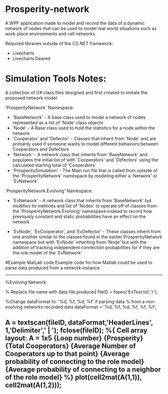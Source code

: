 # Prosperity-network
A WPF application made to model and record the data of a dynamic network of nodes that can 
be used to model real world situations such as work place environments and cell networks.

Required libraries outside of the CS.NET framework:
- Livecharts
- Livecharts.Geared

# Simulation Tools Notes:
A collection of C# class files designed and first created to imitate the proposed network model

'ProsperityNetwork' Namespace:

- 'BaseNetwork' - A base class used to model a network of nodes 
	represented as a list of 'Node' class objects
- 'Node' - A Base class used to hold the statistics for a node within the network
- 'Cooperator' and 'Defector' - Classes that inherit from 'Node'
	and are primarily used if someone wants to model different behaviors
	between Cooperators and Defectors
- 'Network' - A network class that inherits from 'BaseNetwork' and populates 
	the initial list of with 'Cooperators' and 'Defectors' using the calculated
	starting total of 'Cooperators'
- 'ProsperitySimulation' - The Main run file that is called from outside of the 
	'ProsperityNetwork' namespace by modeling either a 'Network' or 'EvNetwork'

'ProsperityNetwork.Evolving' Namespace:

- 'EvNetwork' - A network class that inherits from 'BaseNetwork' but modifies 
	its methods and list of 'Nodes' to operate off of classes from the
	'ProsperityNetwork.Evolving' namespace instead to record how 
	previously constant and static probabilities have an effect on the network

- 'EvNode', 'EvCooperator', and 'EvDefector' - These classes inherit from one another
	similar to the classes found in the earlier ProsperityNetwork namespace but with
	'EvNode' inheriting from 'Node' but with the addition of tracking independent connection
	probabilities for if they are the role model of the 'EvNetwork'

#Example MatLab code
Example code for how Matlab could be used to parse data produced from a network instance

-------------------------------------
%Evolving Network: 

% Replace file name with data file produced
fileID = fopen('EvTest.txt','r');

%Change dataFormat to: '%d, %f, %d, %f' if parsing data 
% from a non-evolving networks recorded data
dataFormat = '%d, %f, %d, %f, %f, %f';

A = textscan(fileID, dataFormat,'HeaderLines', 1,'Delimiter',' | ');
fclose(fileID);
%{
Cell array layout:
A = 1x5
{Loop number}  {Prosperity}  {Total Cooperators} {Average Number of Cooperators up to that point}  {Average probability of connecting to the role model}   {Average probability of connecting to a neighbor of the role model}
%}
plot(cell2mat(A(1,1)), cell2mat(A(1,2)));
-------------------------------------
